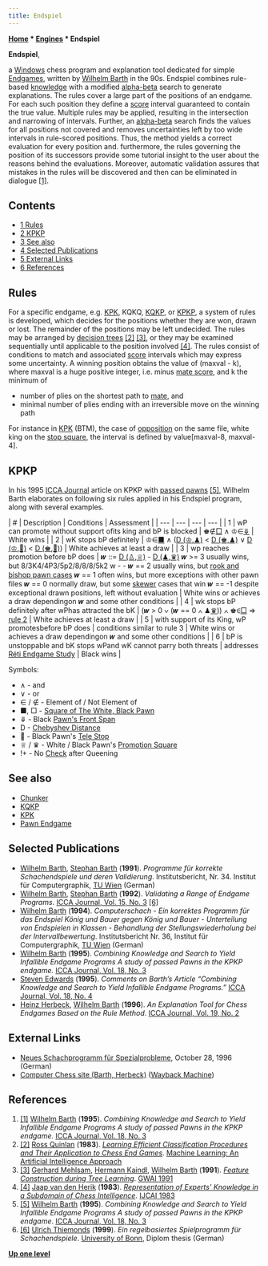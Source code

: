 ```yaml
---
title: Endspiel
---
```

**[Home](Home "Home") * [Engines](Engines "Engines") * Endspiel**

**Endspiel**,

a [Windows](Windows "Windows") chess program and explanation tool dedicated for simple [Endgames](Endgame "Endgame"), written by [Wilhelm Barth](Wilhelm_Barth "Wilhelm Barth") in the 90s.
Endspiel combines rule-based [knowledge](Knowledge "Knowledge") with a modified [alpha-beta](Alpha-Beta "Alpha-Beta") search to generate explanations.
The rules cover a large part of the positions of an endgame. For each such position they define a [score](Score "Score") interval guaranteed to contain the true value.
Multiple rules may be applied, resulting in the intersection and narrowing of intervals.
Further, an [alpha-beta](Alpha-Beta "Alpha-Beta") search finds the values for all positions not covered and removes uncertainties
left by too wide intervals in rule-scored positions. Thus, the method yields a correct evaluation for every position and.
furthermore, the rules governing the position of its successors provide some tutorial insight to the user about the reasons behind the evaluations.
Moreover, automatic validation assures that mistakes in the rules will be discovered and then can be eliminated in dialogue
<a id="cite-note-1" href="#cite-ref-1">[1]</a>.

## Contents

- [1 Rules](#rules)
- [2 KPKP](#kpkp)
- [3 See also](#see-also)
- [4 Selected Publications](#selected-publications)
- [5 External Links](#external-links)
- [6 References](#references)

## Rules

For a specific endgame, e.g. [KPK](KPK "KPK"), KQKQ, [KQKP](Queen_versus_Pawn "Queen versus Pawn"), or [KPKP](index.php?title=KPKP&action=edit&redlink=1 "KPKP (page does not exist)"),
a system of rules is developed, which decides for the positions whether they are won, drawn or lost. The remainder of the positions may be left undecided.
The rules may be arranged by [decision trees](https://en.wikipedia.org/wiki/Decision_tree) <a id="cite-note-2" href="#cite-ref-2">[2]</a> <a id="cite-note-3" href="#cite-ref-3">[3]</a>,
or they may be examined sequentially until applicable to the position involved <a id="cite-note-4" href="#cite-ref-4">[4]</a>.
The rules consist of conditions to match and associated [score](Score "Score") intervals which may express some uncertainty.
A winning position obtains the value of (maxval - k), where maxval is a huge positive integer, i.e. minus [mate score](Checkmate#MateScore "Checkmate"), and k the minimum of

- number of plies on the shortest path to [mate](Checkmate "Checkmate"), and
- minimal number of plies ending with an irreversible move on the winning path

For instance in [KPK](KPK "KPK") (BTM), the case of [opposition](Opposition "Opposition") on the same file, white king on the [stop square](Stop_Square "Stop Square"),
the interval is defined by value\[maxval-8, maxval-4\].

## KPKP

In his 1995 [ICCA Journal](ICGA_Journal#18_3 "ICGA Journal") article on KPKP with [passed pawns](Passed_Pawn "Passed Pawn") <a id="cite-note-5" href="#cite-ref-5">[5]</a>,
Wilhelm Barth elaborates on following six rules applied in his Endspiel program, along with several examples.

|  #
|  Description
|  Conditions
|  Assessment
|
| --- | --- | --- | --- |
|  1
|  wP can promote without support ofits king and bP is blocked
|  ♚∉[□](Rule_of_the_Square "Rule of the Square") ∧ ♔∈[⤋](Pawn_Spans "Pawn Spans") |  White wins
|
|  2
|  wK stops bP definitely
|  ♔∈[■](Rule_of_the_Square "Rule of the Square") ∧ ([D (♔,♟)](Distance "Distance") \< [D (♚,♟)](Distance "Distance") ∨ [D (♔](Distance "Distance"),[🛑)](Stop_Square#Tele "Stop Square") \< [D (♚](Distance "Distance"),[🛑)](Stop_Square#Tele "Stop Square"))
|  White achieves at least a draw
|
|  3
|  wp reaches promotion before bP does
|  𝒘 ::= [D (♙](Distance "Distance"),[♕)](Promotion_Square "Promotion Square") - [D (♟](Distance "Distance"),[♛)](Promotion_Square "Promotion Square")
𝒘 >= 3 usually wins, but 8/3K4/4P3/5p2/8/8/8/5k2 w - -
𝒘 == 2 usually wins, but [rook and bishop pawn cases](Queen_versus_Pawn "Queen versus Pawn")
𝒘 == 1 often wins, but more exceptions with other pawn files
𝒘 == 0 normally draw, but some [skewer](Skewer "Skewer") cases that win
𝒘 == -1 despite exceptional drawn positions, left without evaluation
|  White wins or achieves a draw dependingon 𝒘 and some other conditions
|
|  4
|  wk stops bP definitely after wPhas attracted the bK
|  (𝒘 > 0 ∨ (𝒘 == 0 ∧ ♟[♛](Promotion_Square "Promotion Square"))) ∧ ♚∈[□](Rule_of_the_Square "Rule of the Square") ⇒ [rule 2](#r2) |  White achieves at least a draw
|
|  5
|  with support of its King, wP promotesbefore bP does
|  conditions similar to rule 3
|  White wins or achieves a draw dependingon 𝒘 and some other conditions
|
|  6
|  bP is unstoppable and bK stops wPand wK cannot parry both threats
|  addresses [Réti Endgame Study](R%C3%A9ti_Endgame_Study "Réti Endgame Study") |  Black wins
|

Symbols:

- ∧ - and
- ∨ - or
- ∈ / ∉ - Element of / Not Element of
- ■, □ - [Square of The White, Black Pawn](Rule_of_the_Square "Rule of the Square")
- ⤋ - Black [Pawn's Front Span](Pawn_Spans "Pawn Spans")
- D - [Chebyshev Distance](Distance "Distance")
- 🛑 - Black Pawn's [Tele Stop](Stop_Square#Tele "Stop Square")
- ♕ / ♛ - White / Black Pawn's [Promotion Square](Promotion_Square "Promotion Square")
- !+ - No [Check](Check "Check") after Queening

## See also

- [Chunker](Chunker "Chunker")
- [KQKP](Queen_versus_Pawn "Queen versus Pawn")
- [KPK](KPK "KPK")
- [Pawn Endgame](Pawn_Endgame "Pawn Endgame")

## Selected Publications

- [Wilhelm Barth](Wilhelm_Barth "Wilhelm Barth"), [Stephan Barth](index.php?title=Stephan_Barth&action=edit&redlink=1 "Stephan Barth (page does not exist)") (**1991**). *Programme für korrekte Schachendspiele und deren Validierung*. Institutsbericht, Nr. 34. Institut für Computergraphik, [TU Wien](Vienna_University_of_Technology "Vienna University of Technology") (German)
- [Wilhelm Barth](Wilhelm_Barth "Wilhelm Barth"), [Stephan Barth](index.php?title=Stephan_Barth&action=edit&redlink=1 "Stephan Barth (page does not exist)") (**1992**). *Validating a Range of Endgame Programs*. [ICCA Journal, Vol. 15, No. 3](ICGA_Journal#15_3 "ICGA Journal") <a id="cite-note-6" href="#cite-ref-6">[6]</a>
- [Wilhelm Barth](Wilhelm_Barth "Wilhelm Barth") (**1994**). *Computerschach - Ein korrektes Programm für das Endspiel König und Bauer gegen König und Bauer - Unterteilung von Endspielen in Klassen - Behandlung der Stellungswiederholung bei der Intervallbewertung*. Institutsbericht Nr. 36, Institut für Computergraphik, [TU Wien](Vienna_University_of_Technology "Vienna University of Technology") (German)
- [Wilhelm Barth](Wilhelm_Barth "Wilhelm Barth") (**1995**). *Combining Knowledge and Search to Yield Infallible Endgame Programs A study of passed Pawns in the KPKP endgame.* [ICCA Journal, Vol. 18, No. 3](ICGA_Journal#18_3 "ICGA Journal")
- [Steven Edwards](Steven_Edwards "Steven Edwards") (**1995**). *Comments on Barth’s Article “Combining Knowledge and Search to Yield Infallible Endgame Programs.”* [ICCA Journal, Vol. 18, No. 4](ICGA_Journal#18_4 "ICGA Journal")
- [Heinz Herbeck](Heinz_Herbeck "Heinz Herbeck"), [Wilhelm Barth](Wilhelm_Barth "Wilhelm Barth") (**1996**). *An Explanation Tool for Chess Endgames Based on the Rule Method*. [ICCA Journal, Vol. 19, No. 2](ICGA_Journal#19_2 "ICGA Journal")

## External Links

- [Neues Schachprogramm für Spezialprobleme](https://idw-online.de/de/news4179), October 28, 1996 (German)
- [Computer Chess site (Barth, Herbeck)](https://web.archive.org/web/20130612090002/https://www.ads.tuwien.ac.at/research/Chess.html) ([Wayback Machine](https://en.wikipedia.org/wiki/Wayback_Machine))

## References

1. <a id="cite-ref-1" href="#cite-note-1">[1]</a> [Wilhelm Barth](Wilhelm_Barth "Wilhelm Barth") (**1995**). *Combining Knowledge and Search to Yield Infallible Endgame Programs A study of passed Pawns in the KPKP endgame.* [ICCA Journal, Vol. 18, No. 3](ICGA_Journal#18_3 "ICGA Journal")
1. <a id="cite-ref-2" href="#cite-note-2">[2]</a> [Ross Quinlan](Ross_Quinlan "Ross Quinlan") (**1983**). *[Learning Efficient Classification Procedures and Their Application to Chess End Games](https://link.springer.com/chapter/10.1007/978-3-662-12405-5_15)*. [Machine Learning: An Artificial Intelligence Approach](https://link.springer.com/book/10.1007%2F978-3-662-12405-5)
1. <a id="cite-ref-3" href="#cite-note-3">[3]</a> [Gerhard Mehlsam](Gerhard_Mehlsam "Gerhard Mehlsam"), [Hermann Kaindl](Hermann_Kaindl "Hermann Kaindl"), [Wilhelm Barth](Wilhelm_Barth "Wilhelm Barth") (**1991**). *[Feature Construction during Tree Learning](https://link.springer.com/chapter/10.1007/978-3-662-02711-0_6)*. [GWAI 1991](https://dblp.uni-trier.de/db/conf/ki/gwai91.html)
1. <a id="cite-ref-4" href="#cite-note-4">[4]</a> [Jaap van den Herik](Jaap_van_den_Herik "Jaap van den Herik") (**1983**). *[Representation of Experts' Knowledge in a Subdomain of Chess Intelligence](https://www.semanticscholar.org/paper/Representation-of-Experts'-Knowledge-in-a-Subdomain-Herik/5f29c029a69f2d69980da4b35402050203421ed4)*. [IJCAI 1983](Conferences#IJCAI1983 "Conferences")
1. <a id="cite-ref-5" href="#cite-note-5">[5]</a> [Wilhelm Barth](Wilhelm_Barth "Wilhelm Barth") (**1995**). *Combining Knowledge and Search to Yield Infallible Endgame Programs A study of passed Pawns in the KPKP endgame*. [ICCA Journal, Vol. 18, No. 3](ICGA_Journal#18_3 "ICGA Journal")
1. <a id="cite-ref-6" href="#cite-note-6">[6]</a> [Ulrich Thiemonds](Ulrich_Thiemonds "Ulrich Thiemonds") (**1999**). *Ein regelbasiertes Spielprogramm für Schachendspiele*. [University of Bonn](https://en.wikipedia.org/wiki/University_of_Bonn), Diplom thesis (German)

**[Up one level](Engines "Engines")**

